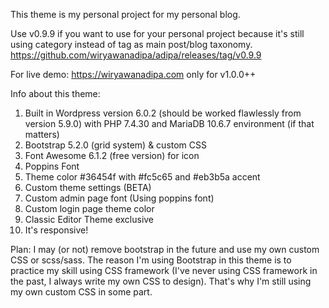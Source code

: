 This theme is my personal project for my personal blog.

Use v0.9.9 if you want to use for your personal project because it's still using category instead of tag as main post/blog taxonomy. https://github.com/wiryawanadipa/adipa/releases/tag/v0.9.9

For live demo: https://wiryawanadipa.com only for v1.0.0++

Info about this theme:
1. Built in Wordpress version 6.0.2 (should be worked flawlessly from version 5.9.0) with PHP 7.4.30 and MariaDB 10.6.7 environment (if that matters)
2. Bootstrap 5.2.0 (grid system) & custom CSS
3. Font Awesome 6.1.2 (free version) for icon
4. Poppins Font
5. Theme color #36454f with #fc5c65 and #eb3b5a accent
6. Custom theme settings (BETA)
7. Custom admin page font (Using poppins font)
8. Custom login page theme color
9. Classic Editor Theme exclusive
10. It's responsive!

Plan:
I may (or not) remove bootstrap in the future and use my own custom CSS or scss/sass. The reason I'm using Bootstrap in this theme is to practice my skill using CSS framework (I've never using CSS framework in the past, I always write my own CSS to design). That's why I'm still using my own custom CSS in some part.